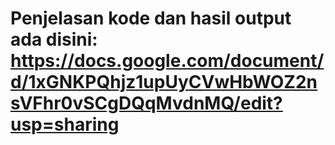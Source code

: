 # Penjelasan kode dan hasil output ada disini: https://docs.google.com/document/d/1xGNKPQhjz1upUyCVwHbWOZ2nsVFhr0vSCgDQqMvdnMQ/edit?usp=sharing
